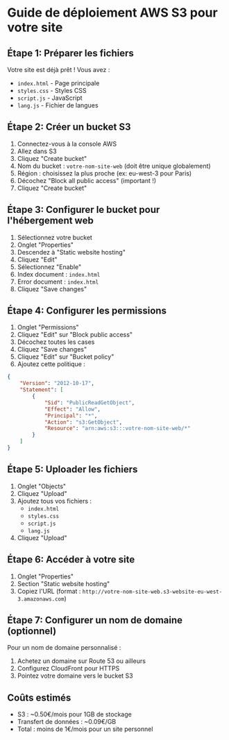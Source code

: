 # Guide de déploiement AWS S3 pour votre site

## Étape 1: Préparer les fichiers

Votre site est déjà prêt ! Vous avez :
- `index.html` - Page principale
- `styles.css` - Styles CSS
- `script.js` - JavaScript
- `lang.js` - Fichier de langues

## Étape 2: Créer un bucket S3

1. Connectez-vous à la console AWS
2. Allez dans S3
3. Cliquez "Create bucket"
4. Nom du bucket : `votre-nom-site-web` (doit être unique globalement)
5. Région : choisissez la plus proche (ex: eu-west-3 pour Paris)
6. Décochez "Block all public access" (important !)
7. Cliquez "Create bucket"

## Étape 3: Configurer le bucket pour l'hébergement web

1. Sélectionnez votre bucket
2. Onglet "Properties"
3. Descendez à "Static website hosting"
4. Cliquez "Edit"
5. Sélectionnez "Enable"
6. Index document : `index.html`
7. Error document : `index.html`
8. Cliquez "Save changes"

## Étape 4: Configurer les permissions

1. Onglet "Permissions"
2. Cliquez "Edit" sur "Block public access"
3. Décochez toutes les cases
4. Cliquez "Save changes"
5. Cliquez "Edit" sur "Bucket policy"
6. Ajoutez cette politique :

```json
{
    "Version": "2012-10-17",
    "Statement": [
        {
            "Sid": "PublicReadGetObject",
            "Effect": "Allow",
            "Principal": "*",
            "Action": "s3:GetObject",
            "Resource": "arn:aws:s3:::votre-nom-site-web/*"
        }
    ]
}
```

## Étape 5: Uploader les fichiers

1. Onglet "Objects"
2. Cliquez "Upload"
3. Ajoutez tous vos fichiers :
   - `index.html`
   - `styles.css`
   - `script.js`
   - `lang.js`
4. Cliquez "Upload"

## Étape 6: Accéder à votre site

1. Onglet "Properties"
2. Section "Static website hosting"
3. Copiez l'URL (format : `http://votre-nom-site-web.s3-website-eu-west-3.amazonaws.com`)

## Étape 7: Configurer un nom de domaine (optionnel)

Pour un nom de domaine personnalisé :
1. Achetez un domaine sur Route 53 ou ailleurs
2. Configurez CloudFront pour HTTPS
3. Pointez votre domaine vers le bucket S3

## Coûts estimés

- S3 : ~0.50€/mois pour 1GB de stockage
- Transfert de données : ~0.09€/GB
- Total : moins de 1€/mois pour un site personnel 